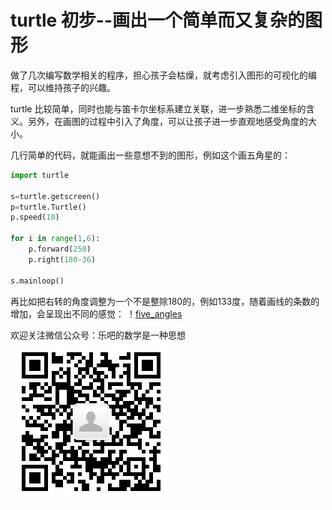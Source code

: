 # turtle 初步--画出一个简单而又复杂的图形



做了几次编写数学相关的程序，担心孩子会枯燥，就考虑引入图形的可视化的编程，可以维持孩子的兴趣。



turtle 比较简单，同时也能与笛卡尔坐标系建立关联，进一步熟悉二维坐标的含义。另外，在画图的过程中引入了角度，可以让孩子进一步直观地感受角度的大小。



几行简单的代码，就能画出一些意想不到的图形，例如这个画五角星的：

```python
import turtle

s=turtle.getscreen()
p=turtle.Turtle()
p.speed(10)

for i in range(1,6):
    p.forward(250)
    p.right(180-36)

s.mainloop()
```



再比如把右转的角度调整为一个不是整除180的，例如133度，随着画线的条数的增加，会呈现出不同的感觉：
！[five_angles](/python_teaching/A0060_turtle_01_simple_drawing/36_6.png)






欢迎关注微信公众号：乐吧的数学是一种思想  
![qr code](/python_teaching/qrcode.jpg)

